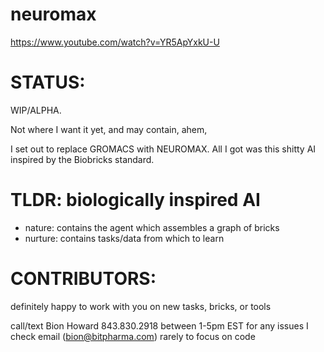 # neuromax

https://www.youtube.com/watch?v=YR5ApYxkU-U

# STATUS:

WIP/ALPHA.

Not where I want it yet, and may contain, ahem,

I set out to replace GROMACS with NEUROMAX.
All I got was this shitty AI inspired by the Biobricks standard.

# TLDR: biologically inspired AI 

- nature: contains the agent which assembles a graph of bricks
- nurture: contains tasks/data from which to learn

# CONTRIBUTORS:

definitely happy to work with you on new tasks, bricks, or tools

call/text Bion Howard 843.830.2918 between 1-5pm EST for any issues
I check email (bion@bitpharma.com) rarely to focus on code
